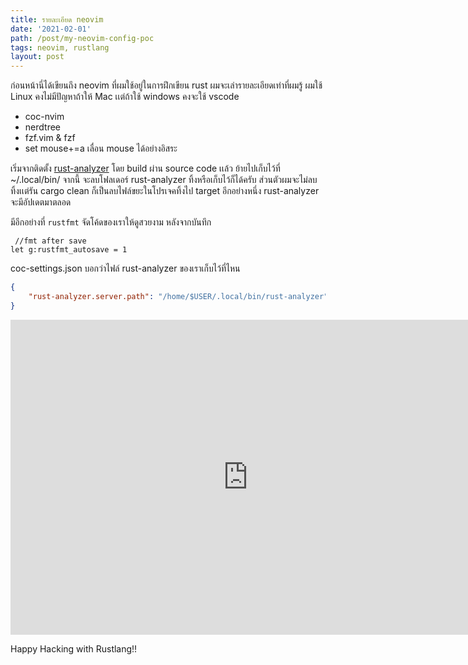 ```yaml
---
title: รายละเอียด neovim
date: '2021-02-01'
path: /post/my-neovim-config-poc
tags: neovim, rustlang
layout: post
---
```


ก่อนหน้านี่ได้เขียนถึง neovim ที่ผมใช้อยู่ในการฝึกเขียน rust ผมจะเล่ารายละเอียดเท่าที่ผมรู้ ผมใช้ Linux คงไม่มีปัญหาถ้าให้ Mac เเต่ถ้าใช้ windows คงจะใช้ vscode

* coc-nvim
* nerdtree
* fzf.vim & fzf 
* set mouse+=a เลื่อน mouse ได้อย่างอิสระ

เริ่มจากติดตั้ง [rust-analyzer](https://rust-analyzer.github.io/manual.html#building-from-source) โดย build ผ่าน source code เเล้ว ย้ายไปเก็บไว้ที่ ~/.local/bin/ จากนี้ จะลบโฟลเดอร์ rust-analyzer ทิ้งหรือเก็บไว้ก็ได้ครับ ส่วนตัวผมจะไม่ลบทิ้งเเต่รัน cargo clean ก็เป็นลบไฟล์ขยะในโปรเจคทิ้งไป target อีกอย่างหนึ่ง rust-analyzer จะมีอัปเดตมาตลอด

มีอีกอย่างที่ ```rustfmt``` จัดโค้ดของเราให้ดูสวยงาม หลังจากบันทึก
```
 //fmt after save
let g:rustfmt_autosave = 1
```

coc-settings.json บอกว่าไฟล์ rust-analyzer ของเราเก็บไว้ที่ไหน
```json
{
	"rust-analyzer.server.path": "/home/$USER/.local/bin/rust-analyzer"
}
```

<iframe src="https://streamable.com/e/1nuhvh?autoplay=1" width="760" height="504" frameborder="0" allowfullscreen allow="autoplay"></iframe>

Happy Hacking with Rustlang!!